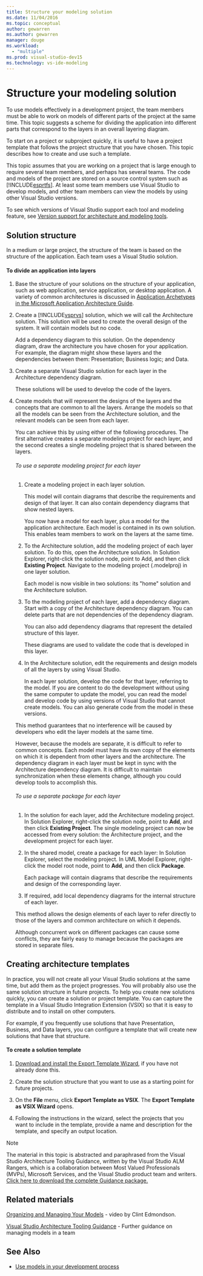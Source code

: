 ```yaml
---
title: Structure your modeling solution
ms.date: 11/04/2016
ms.topic: conceptual
author: gewarren
ms.author: gewarren
manager: douge
ms.workload:
  - "multiple"
ms.prod: visual-studio-dev15
ms.technology: vs-ide-modeling
---
```

# Structure your modeling solution
To use models effectively in a development project, the team members must be able to work on models of different parts of the project at the same time. This topic suggests a scheme for dividing the application into different parts that correspond to the layers in an overall layering diagram.

 To start on a project or subproject quickly, it is useful to have a project template that follows the project structure that you have chosen. This topic describes how to create and use such a template.

 This topic assumes that you are working on a project that is large enough to require several team members, and perhaps has several teams. The code and models of the project are stored on a source control system such as [!INCLUDE[esprtfs](../code-quality/includes/esprtfs_md.md)]. At least some team members use Visual Studio to develop models, and other team members can view the models by using other Visual Studio versions.

 To see which versions of Visual Studio support each tool and modeling feature, see [Version support for architecture and modeling tools](../modeling/what-s-new-for-design-in-visual-studio.md#VersionSupport).

## Solution structure
 In a medium or large project, the structure of the team is based on the structure of the application. Each team uses a Visual Studio solution.

#### To divide an application into layers

1.  Base the structure of your solutions on the structure of your application, such as web application, service application, or desktop application. A variety of common architectures is discussed in [Application Archetypes in the Microsoft Application Architecture Guide](http://go.microsoft.com/fwlink/?LinkId=196681).

2.  Create a [!INCLUDE[vsprvs](../code-quality/includes/vsprvs_md.md)] solution, which we will call the Architecture solution. This solution will be used to create the overall design of the system. It will contain models but no code.

     Add a dependency diagram to this solution. On the dependency diagram, draw the architecture you have chosen for your application. For example, the diagram might show these layers and the dependencies between them: Presentation; Business logic; and Data.

4.  Create a separate Visual Studio solution for each layer in the Architecture dependency diagram.

     These solutions will be used to develop the code of the layers.

5.  Create models that will represent the designs of the layers and the concepts that are common to all the layers. Arrange the models so that all the models can be seen from the Architecture solution, and the relevant models can be seen from each layer.

     You can achieve this by using either of the following procedures. The first alternative creates a separate modeling project for each layer, and the second creates a single modeling project that is shared between the layers.

    ###### To use a separate modeling project for each layer

    1.  Create a modeling project in each layer solution.

         This model will contain diagrams that describe the requirements and design of that layer. It can also contain dependency diagrams that show nested layers.

         You now have a model for each layer, plus a model for the application architecture. Each model is contained in its own solution. This enables team members to work on the layers at the same time.

    2.  To the Architecture solution, add the modeling project of each layer solution. To do this, open the Architecture solution. In Solution Explorer, right-click the solution node, point to Add, and then click **Existing Project**. Navigate to the modeling project (.modelproj) in one layer solution.

         Each model is now visible in two solutions: its "home" solution and the Architecture solution.

    3.  To the modeling project of each layer, add a dependency diagram. Start with a copy of the Architecture dependency diagram. You can delete parts that are not dependencies of the dependency diagram.

         You can also add dependency diagrams that represent the detailed structure of this layer.

         These diagrams are used to validate the code that is developed in this layer.

    4.  In the Architecture solution, edit the requirements and design models of all the layers by using Visual Studio.

         In each layer solution, develop the code for that layer, referring to the model. If you are content to do the development without using the same computer to update the model, you can read the model and develop code by using versions of Visual Studio that cannot create models. You can also generate code from the model in these versions.

     This method guarantees that no interference will be caused by developers who edit the layer models at the same time.

     However, because the models are separate, it is difficult to refer to common concepts. Each model must have its own copy of the elements on which it is dependent from other layers and the architecture. The dependency diagram in each layer must be kept in sync with the Architecture dependency diagram. It is difficult to maintain synchronization when these elements change, although you could develop tools to accomplish this.

    ###### To use a separate package for each layer

    1.  In the solution for each layer, add the Architecture modeling project. In Solution Explorer, right-click the solution node, point to **Add**, and then click **Existing Project**. The single modeling project can now be accessed from every solution: the Architecture project, and the development project for each layer.

    2.  In the shared model, create a package for each layer: In Solution Explorer, select the modeling project. In UML Model Explorer, right-click the model root node, point to **Add**, and then click **Package**.

         Each package will contain diagrams that describe the requirements and design of the corresponding layer.

    3.  If required, add local dependency diagrams for the internal structure of each layer.

     This method allows the design elements of each layer to refer directly to those of the layers and common architecture on which it depends.

     Although concurrent work on different packages can cause some conflicts, they are fairly easy to manage because the packages are stored in separate files.

## Creating architecture templates
 In practice, you will not create all your Visual Studio solutions at the same time, but add them as the project progresses. You will probably also use the same solution structure in future projects.  To help you create new solutions quickly, you can create a solution or project template. You can capture the template in a Visual Studio Integration Extension (VSIX) so that it is easy to distribute and to install on other computers.

 For example, if you frequently use solutions that have Presentation, Business, and Data layers, you can configure a template that will create new solutions that have that structure.

#### To create a solution template

1.  [Download and install the Export Template Wizard](http://go.microsoft.com/fwlink/?LinkId=196686), if you have not already done this.

2.  Create the solution structure that you want to use as a starting point for future projects.

3.  On the **File** menu, click **Export Template as VSIX**. The **Export Template as VSIX Wizard** opens.

4.  Following the instructions in the wizard, select the projects that you want to include in the template, provide a name and description for the template, and specify an output location.

> [!NOTE]
>  The material in this topic is abstracted and paraphrased from the Visual Studio Architecture Tooling Guidance, written by the Visual Studio ALM Rangers, which is a collaboration between Most Valued Professionals (MVPs), Microsoft Services, and the Visual Studio product team and writers. [Click here to download the complete Guidance package.](http://go.microsoft.com/fwlink/?LinkID=191984)

## Related materials
 [Organizing and Managing Your Models](http://channel9.msdn.com/posts/clinted/UML-with-VS-2010-Part-9-Organizing-and-Managing-Your-Models/) - video by Clint Edmondson.

 [Visual Studio Architecture Tooling Guidance](../modeling/visual-studio-architecture-tooling-guidance.md) - Further guidance on managing models in a team

## See Also

- [Use models in your development process](../modeling/use-models-in-your-development-process.md)
